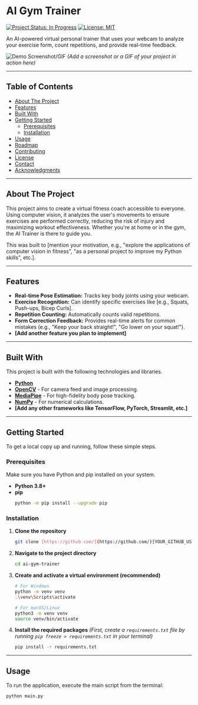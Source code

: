 # AI Gym Trainer

[![Project Status: In Progress](https://img.shields.io/badge/status-in%20progress-yellow.svg)](https://github.com/[YOUR_GITHUB_USERNAME]/ai-gym-trainer)
[![License: MIT](https://img.shields.io/badge/License-MIT-blue.svg)](https://opensource.org/licenses/MIT)

An AI-powered virtual personal trainer that uses your webcam to analyze your exercise form, count repetitions, and provide real-time feedback.

![Demo Screenshot/GIF]([LINK_TO_YOUR_DEMO_IMAGE_OR_GIF_HERE])
*(Add a screenshot or a GIF of your project in action here)*

---

## Table of Contents
- [About The Project](#about-the-project)
- [Features](#features)
- [Built With](#built-with)
- [Getting Started](#getting-started)
  - [Prerequisites](#prerequisites)
  - [Installation](#installation)
- [Usage](#usage)
- [Roadmap](#roadmap)
- [Contributing](#contributing)
- [License](#license)
- [Contact](#contact)
- [Acknowledgments](#acknowledgments)

---

## About The Project

This project aims to create a virtual fitness coach accessible to everyone. Using computer vision, it analyzes the user's movements to ensure exercises are performed correctly, reducing the risk of injury and maximizing workout effectiveness. Whether you're at home or in the gym, the AI Trainer is there to guide you.

This was built to [mention your motivation, e.g., "explore the applications of computer vision in fitness", "as a personal project to improve my Python skills", etc.].

---

## Features

- **Real-time Pose Estimation:** Tracks key body joints using your webcam.
- **Exercise Recognition:** Can identify specific exercises like [e.g., Squats, Push-ups, Bicep Curls].
- **Repetition Counting:** Automatically counts valid repetitions.
- **Form Correction Feedback:** Provides real-time alerts for common mistakes (e.g., "Keep your back straight!", "Go lower on your squat!").
- **[Add another feature you plan to implement]**

---

## Built With

This project is built with the following technologies and libraries.

* **[Python](https://www.python.org/)**
* **[OpenCV](https://opencv.org/)** - For camera feed and image processing.
* **[MediaPipe](https://mediapipe.dev/)** - For high-fidelity body pose tracking.
* **[NumPy](https://numpy.org/)** - For numerical calculations.
* **[Add any other frameworks like TensorFlow, PyTorch, Streamlit, etc.]**

---

## Getting Started

To get a local copy up and running, follow these simple steps.

### Prerequisites

Make sure you have Python and pip installed on your system.
* **Python 3.8+**
* **pip**
    ```sh
    python -m pip install --upgrade pip
    ```

### Installation

1.  **Clone the repository**
    ```sh
    git clone [https://github.com/](https://github.com/)[YOUR_GITHUB_USERNAME]/ai-gym-trainer.git
    ```
2.  **Navigate to the project directory**
    ```sh
    cd ai-gym-trainer
    ```
3.  **Create and activate a virtual environment (recommended)**
    ```sh
    # For Windows
    python -m venv venv
    .\venv\Scripts\activate

    # For macOS/Linux
    python3 -m venv venv
    source venv/bin/activate
    ```
4.  **Install the required packages**
    *(First, create a `requirements.txt` file by running `pip freeze > requirements.txt` in your terminal)*
    ```sh
    pip install -r requirements.txt
    ```

---

## Usage

To run the application, execute the main script from the terminal:

```sh
python main.py
